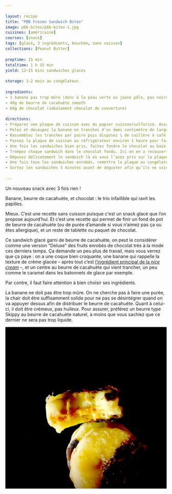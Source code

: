 ```yaml
---

layout: recipe
title: "PBB Frozen Sandwich Bites"
image: pbb-bites/pbb-bites-1.jpg
cuisines: [américaine]
courses: [snack]
tags: [glacé, 3 ingrédients, bouchée, sans cuisson]
collections: [Peanut Butter]

preptime: 15 min
totaltime: 1 h 15 min
yield: 12–15 mini sandwiches glacés

storage: 1–2 mois au congélateur.  

ingredients:
- 1 banane pas trop mûre (donc à la peau verte ou jaune pâle, pas noire)
- 40g de beurre de cacahuète smooth
- 60g de chocolat (idéalement chocolat de couverture)

directions:
- Préparez une plaque de cuisson avec du papier cuisson/sulfurisé. Assurez-vous qu’elle rentre dans votre congélateur.
- Pelez et découpez la banane en tranches d’un demi centimètre de largeur. Avec une banane moyenne vous devriez obtenir quelque chose comme 24–30 tranches.
- Rassemblez les tranches par paire puis disposez ¼ de cuillère à café de beurre de cacahuète sur une tranche, déposez la deuxième tranche par dessus et appuyez doucement pour bien distribuer le beurre entre les deux. Déposez le sandwich sur la plaque de cuisson.
- Passez la plaque de cuisson au réfrigérateur environ 1 heure pour faire prendre le sandwich. Il faut que le sandwich se tienne suffisamment bien pour le passage dans le bain d’enrobage.
- Une fois les sandwiches bien pris, faites fondre le chocolat au bain marie ou micro-ondes.
- Trempez chaque sandwich dans le chocolat fondu. Ici on en a recouvert la moitié mais rien n’empêche de les enrober entièrement si vous le souhaitez, il faudra simplement prévoir plus de chocolat.
- Déposez délicatement le sandwich là où vous l’avez pris sur la plaque.
- Une fois tous les sandwiches enrobés, remettre la plaque au congélateur environ 20–30 minutes, le temps que le chocolat et la banane durcissent, puis disposez-les ensuite dans une boîte hermétique ou un sachet congélation pour les conserver au congélateur.
- Sortez les sandwiches 5 minutes avant de déguster afin qu’ils ne soient pas trop durs et que les saveurs ne soient pas atténuées par le froid.

---
```


Un nouveau snack avec 3 fois rien&nbsp;! 

Banane, beurre de cacahuète, et chocolat&nbsp;: le trio infaillible qui ravit les papilles. 

Mieux. C’est une recette sans cuisson puisque c'est un snack glacé que l’on propose aujourd’hui. Et c’est une recette qui permet de finir un fond de pot de beurre de cacahuète (ou de purée d’amande si vous n’aimez pas ça ou êtes allergique), et un reste de tablette ou paquet de chocolat.

Ce sandwich glacé garni de beurre de cacahuète, on peut le considérer comme une version “Deluxe” des fruits enrobés de chocolat très à la mode ces derniers temps. Ça demande un peu plus de travail, mais vous verrez que ça paye&nbsp;: on a une coque bien croquante, une banane qui rappelle la texture de crème glacée – après tout c’est [l’ingrédient principal de la <i lang="en">nice cream</i>](nice-cream.html) –, et un centre au beurre de cacahuète qui vient trancher, un peu comme le caramel dans les batonnets de glace par exemple.

Par contre, il faut faire attention à bien choisir ses ingrédients.

La banane ne doit pas être trop mûre. On ne cherche pas à faire une purée, la chair doit être suffisamment solide pour ne pas se désintégrer quand on va appuyer dessus afin de distribuer le beurre de cacahuète. Quant à celui-ci, il doit être crémeux, pas huileux. Pour assurer, préférez un beurre type Skippy au beurre de cacahuète naturel, à moins que vous sachiez que ce dernier ne sera pas trop liquide.

![Une coque craquante en chocolat, 2 tranches de banane, une garniture au beurre de cacahuète. C’est simple mais c’est excellent, et ça change du fruit enrobé glacé que l’on peut voir partout, pour un tout petite effort en plus.](../images/pbb-bites/pbb-bites-2.jpg)